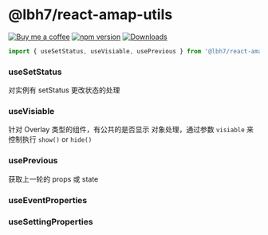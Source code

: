 @lbh7/react-amap-utils
===

[![Buy me a coffee](https://img.shields.io/badge/Buy%20me%20a%20coffee-048754?logo=buymeacoffee)](https://jaywcjlove.github.io/#/sponsor)
[![npm version](https://img.shields.io/npm/v/@lbh7/react-amap-utils.svg)](https://www.npmjs.com/package/@lbh7/react-amap-utils)
[![Downloads](https://img.shields.io/npm/dm/@lbh7/react-amap-utils.svg?style=flat)](https://www.npmjs.com/package/@lbh7/react-amap-utils)

```jsx
import { useSetStatus, useVisiable, usePrevious } from '@lbh7/react-amap-utils';
```

### useSetStatus

对实例有 setStatus 更改状态的处理

### useVisiable

针对 Overlay 类型的组件，有公共的是否显示 对象处理，通过参数 `visiable` 来控制执行 `show()` or `hide()`

### usePrevious

获取上一轮的 props 或 state

### useEventProperties

### useSettingProperties

